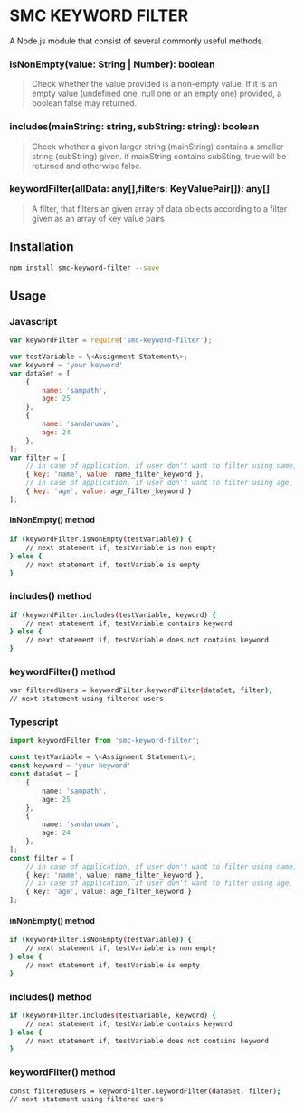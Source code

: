 # SMC KEYWORD FILTER
A Node.js module that consist of several commonly useful methods. 
### isNonEmpty(value: String | Number): boolean
> Check whether the value provided is a non-empty value.
> If it is an empty value (undefined one, null one or an empty one) provided,
> a boolean false may returned.

### includes(mainString: string, subString: string): boolean
> Check whether a given larger string (mainString) contains a smaller string (subString) given.
> if mainString contains subSting, true will be returned and otherwise false.

### keywordFilter(allData: any[],filters: KeyValuePair[]): any[]
> A filter, that filters an given array of data objects according to a filter given as an array of key value pairs
## Installation 
```sh
npm install smc-keyword-filter --save
```
## Usage
### Javascript
```javascript
var keywordFilter = require('smc-keyword-filter');

var testVariable = \<Assignment Statement\>;
var keyword = 'your keyword'
var dataSet = [
    {
        name: 'sampath',
        age: 25
    },
    {
        name: 'sandaruwan',
        age: 24
    },
];
var filter = [
    // in case of application, if user don't want to filter using name, this element may undefined
    { key: 'name', value: name_filter_keyword },
    // in case of application, if user don't want to filter using age, this element may undefined
    { key: 'age', value: age_filter_keyword }
];
```

#### inNonEmpty() method
```sh
if (keywordFilter.isNonEmpty(testVariable)) {
    // next statement if, testVariable is non empty
} else {
    // next statement if, testVariable is empty
}
```

### includes() method
```sh
if (keywordFilter.includes(testVariable, keyword) {
    // next statement if, testVariable contains keyword
} else {
    // next statement if, testVariable does not contains keyword
}
```

### keywordFilter() method
```sh
var filteredUsers = keywordFilter.keywordFilter(dataSet, filter);
// next statement using filtered users
```

### Typescript
```typescript
import keywordFilter from 'smc-keyword-filter';

const testVariable = \<Assignment Statement\>;
const keyword = 'your keyword'
const dataSet = [
    {
        name: 'sampath',
        age: 25
    },
    {
        name: 'sandaruwan',
        age: 24
    },
];
const filter = [
    // in case of application, if user don't want to filter using name, this element may undefined
    { key: 'name', value: name_filter_keyword },
    // in case of application, if user don't want to filter using age, this element may undefined
    { key: 'age', value: age_filter_keyword }
];
```

#### inNonEmpty() method
```sh
if (keywordFilter.isNonEmpty(testVariable)) {
    // next statement if, testVariable is non empty
} else {
    // next statement if, testVariable is empty
}
```

### includes() method
```sh
if (keywordFilter.includes(testVariable, keyword) {
    // next statement if, testVariable contains keyword
} else {
    // next statement if, testVariable does not contains keyword
}
```

### keywordFilter() method
```sh
const filteredUsers = keywordFilter.keywordFilter(dataSet, filter);
// next statement using filtered users
```
